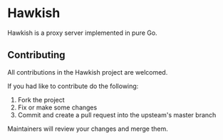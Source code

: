 # Hawkish

Hawkish is a proxy server implemented in pure Go.

## Contributing

All contributions in the Hawkish project are welcomed.

If you had like to contribute do the following:

1. Fork the project
2. Fix or make some changes
3. Commit and create a pull request into the upsteam's master branch

Maintainers will review your changes and merge them.
